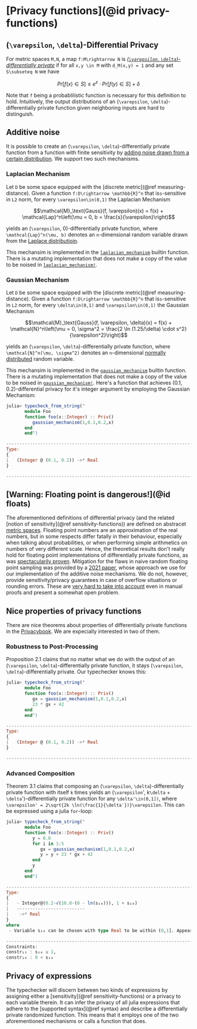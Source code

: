 
# [Privacy functions](@id privacy-functions)



## (``\varepsilon``, ``\delta``)-Differential Privacy
For metric spaces ``M,N``, a map ``f:M\rightarrow N`` is [*(``\varepsilon``, ``\delta``)-differentially private*](https://en.wikipedia.org/wiki/Differential_privacy) if for all ``x,y \in M`` with ``d_M(x,y) = 1`` and any set ``S\subseteq N`` we have
```math
Pr[f(x) \in S] \leq e^{\varepsilon} \cdot Pr[f(y) \in S] + \delta
```
Note that `f` being a probablilistic function is necessary for this definition to hold. Intuitively, the output distributions of an (``\varepsilon``, ``\delta``)-differentially private function given neighboring inputs are hard to distinguish.

## Additive noise
It is possible to create an (``\varepsilon``, ``\delta``)-differentially private function from a function with finite sensitivity by [adding noise drawn from a certain distribution](https://en.wikipedia.org/wiki/Additive_noise_mechanisms). We support two such mechanisms.

### Laplacian Mechanism
Let ``D`` be some space equipped with the [discrete metric](@ref measuring-distance). Given a function ``f:D\rightarrow \mathbb{R}^n`` that is``s``-sensitive in ``L2`` norm, for every ``\varepsilon\in(0,1)`` the Laplacian Mechanism
```math
\mathcal{M}_\text{Gauss}(f, \varepsilon)(x) = f(x) + \mathcal{Lap}^n\left(\mu = 0, b = \frac{s}{\varepsilon}\right)
```
yields an (``\varepsilon``, 0)-differentially private function, where ``\mathcal{Lap}^n(\mu, b)`` denotes an ``n``-dimensional random variable drawn from the [Laplace distributioin](https://en.wikipedia.org/wiki/Laplace_distribution).

This mechansim is implemented in the [`laplacian_mechanism`](@ref) builtin function. There is a mutating implementation that does not make a copy of the value to be noised in [`laplacian_mechanism!`](@ref).


### Gaussian Mechanism
Let ``D`` be some space equipped with the [discrete metric](@ref measuring-distance). Given a function ``f:D\rightarrow \mathbb{R}^n`` that is``s``-sensitive in ``L2`` norm, for every ``\delta\in(0,1)`` and ``\varepsilon\in(0,1)`` the Gaussian Mechanism
```math
\mathcal{M}_\text{Gauss}(f, \varepsilon, \delta)(x) = f(x) + \mathcal{N}^n\left(\mu = 0, \sigma^2 = \frac{2 \ln (1.25/\delta) \cdot s^2}{\varepsilon^2}\right)
```
yields an (``\varepsilon``, ``\delta``)-differentially private function, where ``\mathcal{N}^n(\mu, \sigma^2)`` denotes an ``n``-dimensional [normally distributed](https://en.wikipedia.org/wiki/Normal_distribution) random variable.

This mechansim is implemented in the [`gaussian_mechanism`](@ref) builtin function. There is a mutating implementation that does not make a copy of the value to be noised in [`gaussian_mechanism!`](@ref). Here's a function that achieves (0.1, 0.2)-differential privacy for it's integer argument by employing the Gaussian Mechanism:
```julia
julia> typecheck_from_string("
       module Foo
       function foo(x::Integer) :: Priv()
          gaussian_mechanism(1,0.1,0.2,x)
       end
       end")

---------------------------------------------------------------------------
Type:
{
|   (Integer @ (0.1, 0.2)) ->* Real
}

---------------------------------------------------------------------------
```

## [Warning: Floating point is dangerous!](@id floats)
The aforementioned definitions of differential privacy (and the related [notion of sensitivity](@ref sensitivity-functions)) are defined on abstracet [metric spaces](https://en.wikipedia.org/wiki/Metric_space). Floating point numbers are an approximation of the real numbers, but in some respects differ fatally in their behaviour, especially when talking about probabilities, or when performing simple arithmetics on numbers of very different scale. Hence, the theoretical results don't really hold for floating point implementations of differentially private functions, as was [spectacularily proven](https://www.microsoft.com/en-us/research/wp-content/uploads/2012/10/lsbs.pdf). Mitigation for the flaws in naive random floating point sampling was provided by a [2021 paper](https://arxiv.org/abs/2107.10138), whose approach we use for our implementation of the additive noise mechanisms. We do not, however, provide sensitivity/privacy guarantees in case of overflow situations or rounding errors. These are [very hard to take into account](https://cs-people.bu.edu/jiawenl/pdf/2020DP-FLPT.pdf) even in manual proofs and present a somewhat open problem.


## Nice properties of privacy functions
There are nice theorems about properties of differentially private functions in the [Privacybook](https://www.cis.upenn.edu/~aaroth/Papers/privacybook.pdf). We are expecially interested in two of them.

### Robustness to Post-Processing
Proposition 2.1 claims that no matter what we do with the output of an (``\varepsilon``, ``\delta``)-differentially private function, it stays (``\varepsilon``, ``\delta``)-differentially private. Our typechecker knows this:
```julia
julia> typecheck_from_string("
       module Foo
       function foo(x::Integer) :: Priv()
          gx = gaussian_mechanism(1,0.1,0.2,x)
          23 * gx + 42
       end
       end")

---------------------------------------------------------------------------
Type:
{
|   (Integer @ (0.1, 0.2)) ->* Real
}

---------------------------------------------------------------------------
```

### Advanced Composition
Theorem 3.1 claims that composing an (``\varepsilon``, ``\delta``)-differentially private function with itself `k` times yields an (``\varepsilon``', k``\delta`` + ``\delta``')-differentially private function for any ``\delta'\in(0,1])``, where ``\varepsilon' = 2\sqrt{2k \ln(\frac{1}{\delta′})}\varepsilon``. This can be expressed using a julia `for`-loop:

```julia
julia> typecheck_from_string("
       module Foo
       function foo(x::Integer) :: Priv()
          y = 0.0
          for i in 1:5
             gx = gaussian_mechanism(1,0.1,0.2,x)
             y = y + 23 * gx + 42
          end
          y
       end
       end")

---------------------------------------------------------------------------
Type:
{
|   - Integer@(0.2⋅√(10.0⋅(0 - ln(s₁₀))), 1 + s₁₀)
|   --------------------------
|    ->* Real
}
where
 - Variable s₁₀ can be chosen with type Real to be within (0,1]. Appeared in the privacy loop in none: line 5

---------------------------------------------------------------------------
Constraints:
constr₁₅ : s₁₀ ≤ 1,
constr₁₆ : 0 < s₁₀
```

## Privacy of expressions
The typechecker will discern between two kinds of expressions by assigning either a [sensitivity](@ref sensitivity-functions) or a privacy to each variable therein. It can infer the privacy of all julia expressions that adhere to the [supported syntax](@ref syntax) and describe a differentially private randomized function. This means that it employs one of the two aforementioned mechanisms or calls a function that does.
